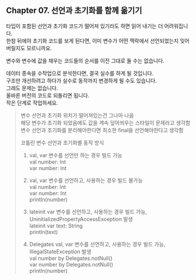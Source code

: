 ## Chapter 07. 선언과 초기화를 함께 옮기기

타입이 포함된 선언과 초기화 코드가 떨어져 있기라도 하면 읽어 내기는 더 어려워집니다.  
한참 뒤에야 초기화 코드를 보게 된다면, 이미 변수가 어떤 맥락에서 선언되었는지 잊어버릴지도 모르니까요.  

변수와 변수에 값을 채우는 코드들의 순서를 이전 그대로 둘 수는 없습니다.  

데이터 종속을 수작업으로 분석한다면, 결국 실수를 하게 될 것입니다.  
구조만 개선하려고 하다가 실수로 동작까지 변경하게 될 수도 있습니다.  
그래도 문제는 없습니다.  
올바른 버전의 코드로 되돌리면 됩니다.  
작은 단계로 작업하세요.  

> 변수 선언과 초기화 위치가 떨어져있는건 그나마 나음  
> 해당 변수가 초기화 되었음에도 값을 계속 덮어씌우는 스타일이 문제라고 생각함  
> 변수 선언과 초기화를 분리해야한다면 최소한 final을 선언해야한다고 생각함  
>
> 코틀린 변수 선언과 초기화별 동작 방식
>
> 1. val, var 변수를 선언만 하는 경우 빌드 가능  
> val number: Int  
> var number: Int  
>
> 2. val, var 변수를 선언하고, 사용하는 경우 빌드 불가능  
> val number: Int  
> var number: Int  
> println(number)  
>
> 3. lateinit var 변수를 선언하고, 사용하는 경우 빌드 가능, UninitializedPropertyAccessException 발생    
> lateinit var text: String  
> println(text)  
> 
> 4. Delegates val, var 변수를 선언하고, 사용하는 경우 빌드 가능, IllegalStateException 발생  
> val number by Delegates.notNull<Int>()  
> var number by Delegates.notNull<Int>()  
> println(number)   
